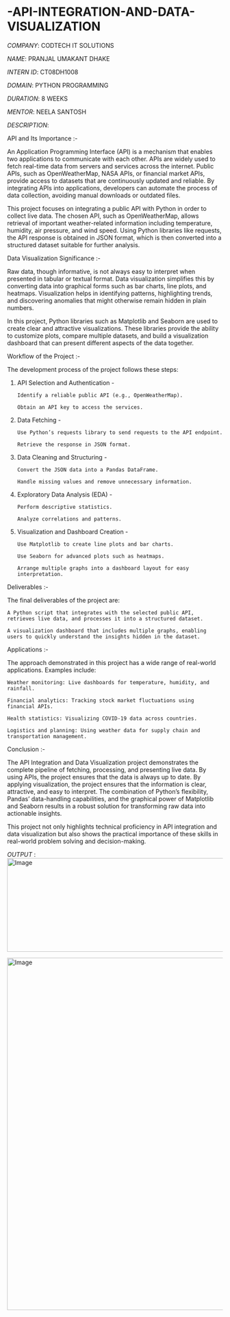 # -API-INTEGRATION-AND-DATA-VISUALIZATION

*COMPANY*: CODTECH IT SOLUTIONS

*NAME*: PRANJAL UMAKANT DHAKE

*INTERN ID*: CT08DH1008

*DOMAIN*: PYTHON PROGRAMMING

*DURATION*: 8 WEEKS

*MENTOR*: NEELA SANTOSH 

*DESCRIPTION*:

API and Its Importance :-

An Application Programming Interface (API) is a mechanism that enables two applications to communicate with each other. APIs are widely used to fetch real-time data from servers and services across the internet. Public APIs, such as OpenWeatherMap, NASA APIs, or financial market APIs, provide access to datasets that are continuously updated and reliable. By integrating APIs into applications, developers can automate the process of data collection, avoiding manual downloads or outdated files.

This project focuses on integrating a public API with Python in order to collect live data. The chosen API, such as OpenWeatherMap, allows retrieval of important weather-related information including temperature, humidity, air pressure, and wind speed. Using Python libraries like requests, the API response is obtained in JSON format, which is then converted into a structured dataset suitable for further analysis.

Data Visualization Significance :-

Raw data, though informative, is not always easy to interpret when presented in tabular or textual format. Data visualization simplifies this by converting data into graphical forms such as bar charts, line plots, and heatmaps. Visualization helps in identifying patterns, highlighting trends, and discovering anomalies that might otherwise remain hidden in plain numbers.

In this project, Python libraries such as Matplotlib and Seaborn are used to create clear and attractive visualizations. These libraries provide the ability to customize plots, compare multiple datasets, and build a visualization dashboard that can present different aspects of the data together.

Workflow of the Project :-

The development process of the project follows these steps:

 1. API Selection and Authentication -

        Identify a reliable public API (e.g., OpenWeatherMap).

        Obtain an API key to access the services.

 2. Data Fetching -

        Use Python’s requests library to send requests to the API endpoint.
 
        Retrieve the response in JSON format.

 3. Data Cleaning and Structuring -

        Convert the JSON data into a Pandas DataFrame.

        Handle missing values and remove unnecessary information.

 4. Exploratory Data Analysis (EDA) -

        Perform descriptive statistics.

        Analyze correlations and patterns.

5. Visualization and Dashboard Creation -

       Use Matplotlib to create line plots and bar charts.

       Use Seaborn for advanced plots such as heatmaps.

       Arrange multiple graphs into a dashboard layout for easy interpretation.

Deliverables :-

The final deliverables of the project are:

    A Python script that integrates with the selected public API, retrieves live data, and processes it into a structured dataset.

    A visualization dashboard that includes multiple graphs, enabling users to quickly understand the insights hidden in the dataset.

Applications :-

The approach demonstrated in this project has a wide range of real-world applications. Examples include:

    Weather monitoring: Live dashboards for temperature, humidity, and rainfall.

    Financial analytics: Tracking stock market fluctuations using financial APIs.

    Health statistics: Visualizing COVID-19 data across countries.

    Logistics and planning: Using weather data for supply chain and transportation management.

Conclusion :-

The API Integration and Data Visualization project demonstrates the complete pipeline of fetching, processing, and presenting live data. By using APIs, the project ensures that the data is always up to date. By applying visualization, the project ensures that the information is clear, attractive, and easy to interpret. The combination of Python’s flexibility, Pandas’ data-handling capabilities, and the graphical power of Matplotlib and Seaborn results in a robust solution for transforming raw data into actionable insights.

This project not only highlights technical proficiency in API integration and data visualization but also shows the practical importance of these skills in real-world problem solving and decision-making.

*OUTPUT* :
<img width="969" height="219" alt="Image" src="https://github.com/user-attachments/assets/e45559fa-9865-495d-bec7-5c1dbcbc29cd" />

<img width="1239" height="823" alt="Image" src="https://github.com/user-attachments/assets/c869530b-90f0-4cbe-80c2-8c0f180081e2" />
